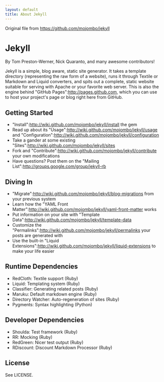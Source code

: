 ```yaml
---
layout: default
title: About Jekyll
---
```


Original file from https://github.com/mojombo/jekyll


# Jekyll

By Tom Preston-Werner, Nick Quaranto, and many awesome contributors!

Jekyll is a simple, blog aware, static site generator. It takes a template directory (representing the raw form of a website), runs it through Textile or Markdown and Liquid converters, and spits out a complete, static website suitable for serving with Apache or your favorite web server. This is also the engine behind "GitHub Pages":http://pages.github.com, which you can use to host your project's page or blog right here from GitHub.

## Getting Started

* "Install":http://wiki.github.com/mojombo/jekyll/install the gem
* Read up about its "Usage":http://wiki.github.com/mojombo/jekyll/usage and "Configuration":http://wiki.github.com/mojombo/jekyll/configuration
* Take a gander at some existing "Sites":http://wiki.github.com/mojombo/jekyll/sites
* Fork and "Contribute":http://wiki.github.com/mojombo/jekyll/contribute your own modifications
* Have questions? Post them on the "Mailing List":http://groups.google.com/group/jekyll-rb

## Diving In

* "Migrate":http://wiki.github.com/mojombo/jekyll/blog-migrations from your previous system
* Learn how the "YAML Front Matter":http://wiki.github.com/mojombo/jekyll/yaml-front-matter works
* Put information on your site with "Template Data":http://wiki.github.com/mojombo/jekyll/template-data
* Customize the "Permalinks":http://wiki.github.com/mojombo/jekyll/permalinks your posts are generated with
* Use the built-in "Liquid Extensions":http://wiki.github.com/mojombo/jekyll/liquid-extensions to make your life easier

## Runtime Dependencies

* RedCloth: Textile support (Ruby)
* Liquid: Templating system (Ruby)
* Classifier: Generating related posts (Ruby)
* Maruku: Default markdown engine (Ruby)
* Directory Watcher: Auto-regeneration of sites (Ruby)
* Pygments: Syntax highlighting (Python)

## Developer Dependencies

* Shoulda: Test framework (Ruby)
* RR: Mocking (Ruby)
* RedGreen: Nicer test output (Ruby)
* RDiscount: Discount Markdown Processor (Ruby)

## License

See LICENSE.
